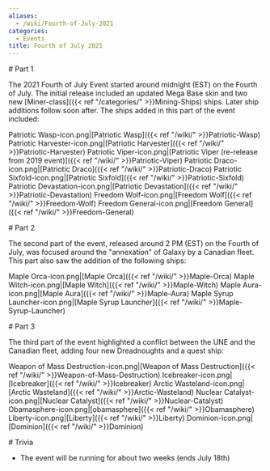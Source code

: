 ```yaml
---
aliases:
  - /wiki/Fourth-of-July-2021
categories:
  - Events
title: Fourth of July 2021
---
```


<div class="TDiv">
# Part 1

The 2021 Fourth of July Event started around midnight (EST) on the Fourth of July. The initial release included an updated Mega Base skin and two new [Miner-class]({{< ref "/categories/" >}}Mining-Ships) ships. Later ship additions follow soon after. The ships added in this part of the event included:

Patriotic Wasp-icon.png|[Patriotic Wasp]({{< ref "/wiki/" >}}Patriotic-Wasp) Patriotic Harvester-icon.png|[Patriotic Harvester]({{< ref "/wiki/" >}}Patriotic-Harvester) Patriotic Viper-icon.png|[Patriotic Viper (re-release from 2019 event)]({{< ref "/wiki/" >}}Patriotic-Viper) Patriotic Draco-icon.png|[Patriotic Draco]({{< ref "/wiki/" >}}Patriotic-Draco) Patriotic Sixfold-icon.png|[Patriotic Sixfold]({{< ref "/wiki/" >}}Patriotic-Sixfold) Patriotic Devastation-icon.png|[Patriotic Devastation]({{< ref "/wiki/" >}}Patriotic-Devastation) Freedom Wolf-icon.png|[Freedom Wolf]({{< ref "/wiki/" >}}Freedom-Wolf) Freedom General-icon.png|[Freedom General]({{< ref "/wiki/" >}}Freedom-General)

</div>
<div class="TDiv">
# Part 2

The second part of the event, released around 2 PM (EST) on the Fourth of July, was focused around the "annexation" of Galaxy by a Canadian fleet. This part also saw the addition of the following ships:

Maple Orca-icon.png|[Maple Orca]({{< ref "/wiki/" >}}Maple-Orca) Maple Witch-icon.png|[Maple Witch]({{< ref "/wiki/" >}}Maple-Witch) Maple Aura-icon.png|[Maple Aura]({{< ref "/wiki/" >}}Maple-Aura) Maple Syrup Launcher-icon.png|[Maple Syrup Launcher]({{< ref "/wiki/" >}}Maple-Syrup-Launcher)

</div>
<div class="TDiv">
# Part 3

The third part of the event highlighted a conflict between the UNE and the Canadian fleet, adding four new Dreadnoughts and a quest ship:

Weapon of Mass Destruction-icon.png|[Weapon of Mass Destruction]({{< ref "/wiki/" >}}Weapon-of-Mass-Destruction) Icebreaker-icon.png|[Icebreaker]({{< ref "/wiki/" >}}Icebreaker) Arctic Wasteland-icon.png|[Arctic Wasteland]({{< ref "/wiki/" >}}Arctic-Wasteland) Nuclear Catalyst-icon.png|[Nuclear Catalyst]({{< ref "/wiki/" >}}Nuclear-Catalyst) Obamasphere-icon.png|[obamasphere]({{< ref "/wiki/" >}}Obamasphere) Liberty-icon.png|[Liberty]({{< ref "/wiki/" >}}Liberty) Dominion-icon.png|[Dominion]({{< ref "/wiki/" >}}Dominion)

</div>
<div class="TDiv">
# Trivia

- The event will be running for about two weeks (ends July 18th)

</div>
